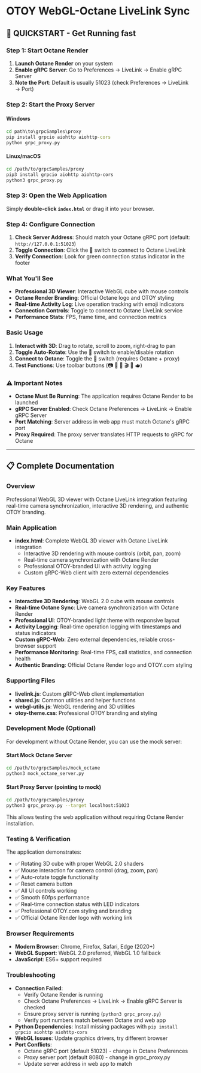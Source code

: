 # OTOY WebGL-Octane LiveLink Sync

## 🚀 QUICKSTART - Get Running fast

### Step 1: Start Octane Render
1. **Launch Octane Render** on your system
2. **Enable gRPC Server**: Go to Preferences → LiveLink → Enable gRPC Server
3. **Note the Port**: Default is usually 51023 (check Preferences → LiveLink → Port)

### Step 2: Start the Proxy Server

#### Windows
```cmd
cd path\to\grpcSamples\proxy
pip install grpcio aiohttp aiohttp-cors
python grpc_proxy.py
```

#### Linux/macOS
```bash
cd /path/to/grpcSamples/proxy
pip3 install grpcio aiohttp aiohttp-cors
python3 grpc_proxy.py
```

### Step 3: Open the Web Application
Simply **double-click `index.html`** or drag it into your browser.

### Step 4: Configure Connection
1. **Check Server Address**: Should match your Octane gRPC port (default: `http://127.0.0.1:51023`)
2. **Toggle Connection**: Click the 🔌 switch to connect to Octane LiveLink
3. **Verify Connection**: Look for green connection status indicator in the footer

### What You'll See
- **Professional 3D Viewer**: Interactive WebGL cube with mouse controls
- **Octane Render Branding**: Official Octane logo and OTOY styling
- **Real-time Activity Log**: Live operation tracking with emoji indicators
- **Connection Controls**: Toggle to connect to Octane LiveLink service
- **Performance Stats**: FPS, frame time, and connection metrics

### Basic Usage
1. **Interact with 3D**: Drag to rotate, scroll to zoom, right-drag to pan
2. **Toggle Auto-Rotate**: Use the 🧊 switch to enable/disable rotation
3. **Connect to Octane**: Toggle the 🔌 switch (requires Octane + proxy)
4. **Test Functions**: Use toolbar buttons (📷 📸 🔄 🎬 📂 🫖)

### ⚠️ Important Notes
- **Octane Must Be Running**: The application requires Octane Render to be launched
- **gRPC Server Enabled**: Check Octane Preferences → LiveLink → Enable gRPC Server
- **Port Matching**: Server address in web app must match Octane's gRPC port
- **Proxy Required**: The proxy server translates HTTP requests to gRPC for Octane

---

## 📋 Complete Documentation

### Overview
Professional WebGL 3D viewer with Octane LiveLink integration featuring real-time camera synchronization, interactive 3D rendering, and authentic OTOY branding.

### Main Application
- **index.html**: Complete WebGL 3D viewer with Octane LiveLink integration
  - Interactive 3D rendering with mouse controls (orbit, pan, zoom)
  - Real-time camera synchronization with Octane Render
  - Professional OTOY-branded UI with activity logging
  - Custom gRPC-Web client with zero external dependencies

### Key Features
- **Interactive 3D Rendering**: WebGL 2.0 cube with mouse controls
- **Real-time Octane Sync**: Live camera synchronization with Octane Render
- **Professional UI**: OTOY-branded light theme with responsive layout
- **Activity Logging**: Real-time operation logging with timestamps and status indicators
- **Custom gRPC-Web**: Zero external dependencies, reliable cross-browser support
- **Performance Monitoring**: Real-time FPS, call statistics, and connection health
- **Authentic Branding**: Official Octane Render logo and OTOY.com styling

### Supporting Files
- **livelink.js**: Custom gRPC-Web client implementation
- **shared.js**: Common utilities and helper functions
- **webgl-utils.js**: WebGL rendering and 3D utilities
- **otoy-theme.css**: Professional OTOY branding and styling

### Development Mode (Optional)
For development without Octane Render, you can use the mock server:

#### Start Mock Octane Server
```bash
cd /path/to/grpcSamples/mock_octane
python3 mock_octane_server.py
```

#### Start Proxy Server (pointing to mock)
```bash
cd /path/to/grpcSamples/proxy
python3 grpc_proxy.py --target localhost:51023
```

This allows testing the web application without requiring Octane Render installation.

### Testing & Verification
The application demonstrates:
- ✅ Rotating 3D cube with proper WebGL 2.0 shaders
- ✅ Mouse interaction for camera control (drag, zoom, pan)
- ✅ Auto-rotate toggle functionality
- ✅ Reset camera button
- ✅ All UI controls working
- ✅ Smooth 60fps performance
- ✅ Real-time connection status with LED indicators
- ✅ Professional OTOY.com styling and branding
- ✅ Official Octane Render logo with working link

### Browser Requirements
- **Modern Browser**: Chrome, Firefox, Safari, Edge (2020+)
- **WebGL Support**: WebGL 2.0 preferred, WebGL 1.0 fallback
- **JavaScript**: ES6+ support required

### Troubleshooting
- **Connection Failed**: 
  - Verify Octane Render is running
  - Check Octane Preferences → LiveLink → Enable gRPC Server is checked
  - Ensure proxy server is running (`python3 grpc_proxy.py`)
  - Verify port numbers match between Octane and web app
- **Python Dependencies**: Install missing packages with `pip install grpcio aiohttp aiohttp-cors`
- **WebGL Issues**: Update graphics drivers, try different browser
- **Port Conflicts**: 
  - Octane gRPC port (default 51023) - change in Octane Preferences
  - Proxy server port (default 8080) - change in grpc_proxy.py
  - Update server address in web app to match